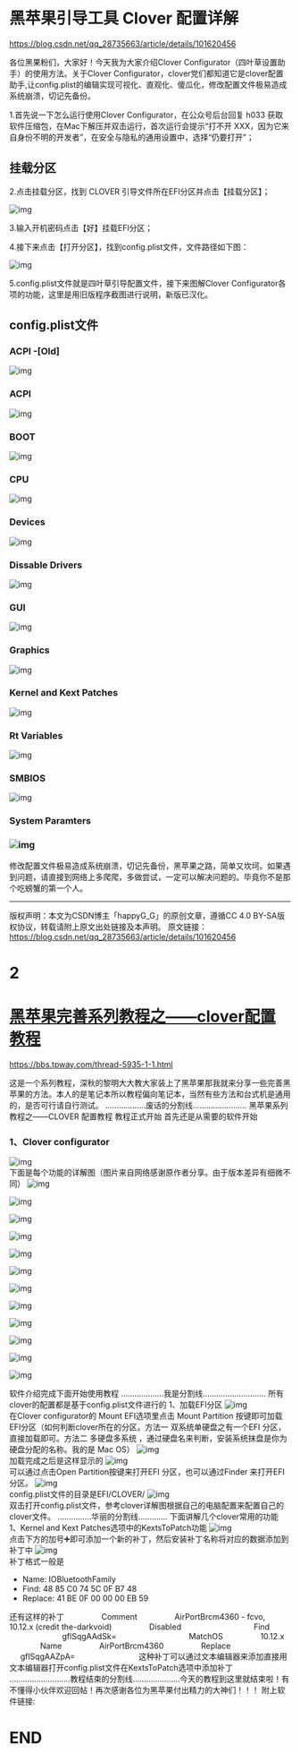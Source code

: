 # 黑苹果引导工具 Clover 配置详解



https://blog.csdn.net/qq_28735663/article/details/101620456

各位黑果粉们，大家好！今天我为大家介绍Clover Configurator（四叶草设置助手）的使用方法。关于Clover Configurator，clover党们都知道它是clover配置助手,让config.plist的编辑实现可视化、直观化、傻瓜化，修改配置文件极易造成系统崩溃，切记先备份。

1.首先说一下怎么运行使用Clover Configurator，在公众号后台回复 h033 获取软件压缩包，在Mac下解压并双击运行，首次运行会提示“打不开 XXX，因为它来自身份不明的开发者”，在安全与隐私的通用设置中，选择“仍要打开”；

## 挂载分区

2.点击挂载分区，找到 CLOVER 引导文件所在EFI分区并点击【挂载分区】；

![img](%E9%85%8D%E7%BD%AE%E8%AF%A6%E8%A7%A3.assets/aHR0cHM6Ly9tbWJpei5xcGljLmNuL21tYml6X3BuZy9XczQwWnJSR2dqdE5WdDRnUWZQRDlYaEVqMTFPcks2dzdMNlJqenJraWJ1a2ljMG9Ld254VEZwb2ljV2liZ2NCTzUxY25nUUN0OW5xQ3ppY3BHVEYwaWFsb25YUS82NDA)

3.输入开机密码点击【好】挂载EFI分区；

4.接下来点击【打开分区】，找到config.plist文件，文件路径如下图：

![img](%E9%85%8D%E7%BD%AE%E8%AF%A6%E8%A7%A3.assets/20190928160223465.png)

5.config.plist文件就是四叶草引导配置文件，接下来图解Clover Configurator各项的功能，这里是用旧版程序截图进行说明，新版已汉化。



## config.plist文件

###  ACPI -[Old]

![img](%E9%85%8D%E7%BD%AE%E8%AF%A6%E8%A7%A3.assets/aHR0cHM6Ly9tbWJpei5xcGljLmNuL21tYml6X2pwZy9XczQwWnJSR2dqdE5WdDRnUWZQRDlYaEVqMTFPcks2d2Vma2liRkxNazJJcGQyd3hJdTI4cDdjZXp3VXdRbXIxcll0em1iM01OT1g3ZWZOSU9VTTRvNFEvNjQw)





### ACPI

![img](%E9%85%8D%E7%BD%AE%E8%AF%A6%E8%A7%A3.assets/aHR0cHM6Ly9tbWJpei5xcGljLmNuL21tYml6X3BuZy9XczQwWnJSR2dqdE5WdDRnUWZQRDlYaEVqMTFPcks2d3V0ZGp0bmtCd2lhTUZkZ0R4SU5sTTdxWDVYak90YXRpYnlwS1dwb1d4Ymtlc1dmeFZSYkhLU2RBLzY0MA)



### BOOT

![img](%E9%85%8D%E7%BD%AE%E8%AF%A6%E8%A7%A3.assets/aHR0cHM6Ly9tbWJpei5xcGljLmNuL21tYml6X2pwZy9XczQwWnJSR2dqdE5WdDRnUWZQRDlYaEVqMTFPcks2d0k5TmpKWEdWNElKS0phSGlhU3J1M2hmaWFpYkppYkkyczZsdUR0WVhwWHFHUVN3SWhkMENqTEdxdncvNjQw)



### CPU

![img](%E9%85%8D%E7%BD%AE%E8%AF%A6%E8%A7%A3.assets/aHR0cHM6Ly9tbWJpei5xcGljLmNuL21tYml6X3BuZy9XczQwWnJSR2dqdE5WdDRnUWZQRDlYaEVqMTFPcks2d1dXbFdQb1cybW5xNGR1bGE0R1BhdmlhRHd2U3FwM2doaWNHcGliOWpxS2hKdkpxNTNjczZCdzc5US82NDA)



### Devices

![img](%E9%85%8D%E7%BD%AE%E8%AF%A6%E8%A7%A3.assets/aHR0cHM6Ly9tbWJpei5xcGljLmNuL21tYml6X2pwZy9XczQwWnJSR2dqdE5WdDRnUWZQRDlYaEVqMTFPcks2d2FpY0tDb3F2OGE0ekc1dDZ0SmR4VmNvSzRSTkRaTzBoS3dpYTlxaDQ3aWFTZW9kR2NzUDVhdE05US82NDA)





### Dissable Drivers

![img](%E9%85%8D%E7%BD%AE%E8%AF%A6%E8%A7%A3.assets/aHR0cHM6Ly9tbWJpei5xcGljLmNuL21tYml6X3BuZy9XczQwWnJSR2dqdE5WdDRnUWZQRDlYaEVqMTFPcks2d1BUTXB6bEJ4STA3czdMOWlicTFpY3BvZXlRUzM3Snp6blRhc3U4TDRTeGVYTGN0OGJqWG9lSGZRLzY0MA)





### GUI

![img](%E9%85%8D%E7%BD%AE%E8%AF%A6%E8%A7%A3.assets/aHR0cHM6Ly9tbWJpei5xcGljLmNuL21tYml6X2pwZy9XczQwWnJSR2dqdE5WdDRnUWZQRDlYaEVqMTFPcks2d1pXaWF3WHVXMVNJcjl6elZJNWhzU0x6Q1M2bnd6c2RiZWhRaWFtemVkeHhCeUdSMW5OWnVpYlVMZy82NDA)





### Graphics

![img](%E9%85%8D%E7%BD%AE%E8%AF%A6%E8%A7%A3.assets/aHR0cHM6Ly9tbWJpei5xcGljLmNuL21tYml6X3BuZy9XczQwWnJSR2dqdE5WdDRnUWZQRDlYaEVqMTFPcks2d1lKZm9ManpvaWE3eERrZ3JYbmliSUdXNzJxeWszbXNTR1o2RjA4WlRFS1FnR081aWJqODhYaWFiSWcvNjQw)





### Kernel and Kext Patches

![img](%E9%85%8D%E7%BD%AE%E8%AF%A6%E8%A7%A3.assets/aHR0cHM6Ly9tbWJpei5xcGljLmNuL21tYml6X2pwZy9XczQwWnJSR2dqdE5WdDRnUWZQRDlYaEVqMTFPcks2d0xYQ1JENEhpYkVmazJpYkpqa25md3RIajJYQWNFMHhBMmdJelZFWHE4aWFDbUNlaWNDMFdjWTh0WkEvNjQw)



### Rt Variables

![img](%E9%85%8D%E7%BD%AE%E8%AF%A6%E8%A7%A3.assets/aHR0cHM6Ly9tbWJpei5xcGljLmNuL21tYml6X3BuZy9XczQwWnJSR2dqdE5WdDRnUWZQRDlYaEVqMTFPcks2d0R1eGhHcm5lWUJqNDZlZTlKQnRRSE5pYlN2eUFxZE5NZFNjaWMxd0VoVEdaQnB6VmlhaWMxSlNUaWJnLzY0MA)



### SMBIOS

![img](%E9%85%8D%E7%BD%AE%E8%AF%A6%E8%A7%A3.assets/aHR0cHM6Ly9tbWJpei5xcGljLmNuL21tYml6X3BuZy9XczQwWnJSR2dqdE5WdDRnUWZQRDlYaEVqMTFPcks2d21BN2liQ093dkhhdDVLT0QxUnFrb2JvYm9BMEl3MmJZeVhjaWJTVGd5MXUwdHBUUzh3V2UzQkVBLzY0MA)



### System Paramters

### ![img](%E9%85%8D%E7%BD%AE%E8%AF%A6%E8%A7%A3.assets/aHR0cHM6Ly9tbWJpei5xcGljLmNuL21tYml6X3BuZy9XczQwWnJSR2dqdE5WdDRnUWZQRDlYaEVqMTFPcks2d3JGaEFDSkhTRGtvaWNCS0tQWENZaGNZckpPbFZ0MXBoVFFyZWZXM0FKY0VZVWljM2tpYnRSRE1pYVEvNjQw)

 



修改配置文件极易造成系统崩溃，切记先备份，黑苹果之路，简单又坎坷。如果遇到问题，请直接到网络上多爬爬，多做尝试，一定可以解决问题的。毕竟你不是那个吃螃蟹的第一个人。

------------------------------------------------
版权声明：本文为CSDN博主「happyG_G」的原创文章，遵循CC 4.0 BY-SA版权协议，转载请附上原文出处链接及本声明。
原文链接：https://blog.csdn.net/qq_28735663/article/details/101620456

# 2

# [黑苹果完善系列教程之——clover配置教程](https://bbs.tpway.com/thread-5935-1-1.html)

https://bbs.tpway.com/thread-5935-1-1.html

这是一个系列教程，深秋的黎明大大教大家装上了黑苹果那我就来分享一些完善黑苹果的方法。本人的是笔记本所以教程偏向笔记本，当然有些方法和台式机是通用的，是否可行请自行测试。
 ..................废话的分割线........................
 黑苹果系列教程之——CLOVER 配置教程
 教程正式开始
 首先还是从需要的软件开始

###  1、Clover configurator

  ![img](%E9%85%8D%E7%BD%AE%E8%AF%A6%E8%A7%A3.assets/145807fzi44eu8og73un75.png)   
 下面是每个功能的详解图（图片来自网络感谢原作者分享。由于版本差异有细微不同）
  ![img](%E9%85%8D%E7%BD%AE%E8%AF%A6%E8%A7%A3.assets/150542hdiiqx5zxbqorqzi.png)   

![img](%E9%85%8D%E7%BD%AE%E8%AF%A6%E8%A7%A3.assets/150542sqs3q9s6sjqyebsk.png)



![img](%E9%85%8D%E7%BD%AE%E8%AF%A6%E8%A7%A3.assets/150543kui0zt0a059vd26z.png)



![img](%E9%85%8D%E7%BD%AE%E8%AF%A6%E8%A7%A3.assets/150543ugcqg0cg7zcx27qc.png)



![img](%E9%85%8D%E7%BD%AE%E8%AF%A6%E8%A7%A3.assets/150544jsn3scds8cpz7ejm.png)



![img](%E9%85%8D%E7%BD%AE%E8%AF%A6%E8%A7%A3.assets/150545yahki0mqrim64ia5.png)



![img](%E9%85%8D%E7%BD%AE%E8%AF%A6%E8%A7%A3.assets/150545voshn332hl2h74gn.png)



![img](%E9%85%8D%E7%BD%AE%E8%AF%A6%E8%A7%A3.assets/150546rkzmr7gkzfqkkgaq.png)



![img](%E9%85%8D%E7%BD%AE%E8%AF%A6%E8%A7%A3.assets/150546mxzbboygebp7mdbm.png)



![img](%E9%85%8D%E7%BD%AE%E8%AF%A6%E8%A7%A3.assets/150547hddjjpvdjdiisxii.png)



![img](%E9%85%8D%E7%BD%AE%E8%AF%A6%E8%A7%A3.assets/150547sk7t9zi74lpx7sx5.png)



![img](%E9%85%8D%E7%BD%AE%E8%AF%A6%E8%A7%A3.assets/150548x7qc76y547ql72n7.png)


软件介绍完成下面开始使用教程
 ...................我是分割线............................
 所有clover的配置都是基于config.plist文件进行的
 1、加载EFI分区
  ![img](%E9%85%8D%E7%BD%AE%E8%AF%A6%E8%A7%A3.assets/152111pp6xtpxxwhhzl6wu.png)   
 在Clover configurator的 Mount EFI选项里点击 Mount  Partition 按键即可加载EFI分区（如何判断clover所在的分区。方法一 双系统单硬盘之有一个EFI 分区，直接加载即可。方法二  多硬盘多系统 ，通过硬盘名来判断，安装系统抹盘是你为硬盘分配的名称。我的是 Mac OS）
  ![img](%E9%85%8D%E7%BD%AE%E8%AF%A6%E8%A7%A3.assets/152902rg8bn89tegb7gn8g.png)   
 加载完成之后是这样显示的
  ![img](%E9%85%8D%E7%BD%AE%E8%AF%A6%E8%A7%A3.assets/153047krylhlkkfoleluhf.png)   
 可以通过点击Open Partition按键来打开EFI 分区，也可以通过Finder 来打开EFI分区。
  ![img](%E9%85%8D%E7%BD%AE%E8%AF%A6%E8%A7%A3.assets/153312a94rcuac9atacrg4.png)   
config.plist文件的目录是EFI/CLOVER/
  ![img](%E9%85%8D%E7%BD%AE%E8%AF%A6%E8%A7%A3.assets/154259a0o5e4mc8j31xnc8.png)   
 双击打开config.plist文件，参考clover详解图根据自己的电脑配置来配置自己的clover文件。
 ...............华丽的分割线.............
 下面讲解几个clover常用的功能
 1、Kernel and Kext Patches选项中的KextsToPatch功能
  ![img](%E9%85%8D%E7%BD%AE%E8%AF%A6%E8%A7%A3.assets/154946p7js7qaw9qwaswq7.png)   
 点击下方的加号➕即可添加一个新的补丁，然后安装补丁名称将对应的数据添加到补丁中
  ![img](%E9%85%8D%E7%BD%AE%E8%AF%A6%E8%A7%A3.assets/155236l5dr6y5v32u3e8uu.png)   
 补丁格式一般是

- Name: IOBluetoothFamily
- Find: 48 85 C0 74 5C 0F B7 48
- Replace: 41 BE 0F 00 00 00 EB 59

还有这样的补丁 <dict>                 <key>Comment</key>                 <string> AirPortBrcm4360 - fcvo, 10.12.x (credit the-darkvoid)</string>                 <key>Disabled</key>                 <false/>                 <key>Find</key>                 <data>                 gflSqgAAdSk=                 </data>                 <key>MatchOS</key>                 <string>10.12.x</string>                 <key>Name</key>                 <string>AirPortBrcm4360</string>                 <key>Replace</key>                 <data>                 gflSqgAAZpA=                 </data>             </dict>这种补丁可以通过文本编辑器来添加直接用文本编辑器打开config.plist文件在<key>KextsToPatch</key>选项中添加补丁        ...........................教程结束的分割线.....................今天的教程到这里就结束啦！有不懂得小伙伴欢迎回帖！再次感谢各位为黑苹果付出精力的大神们！！！ 附上软件链接: 





# END


